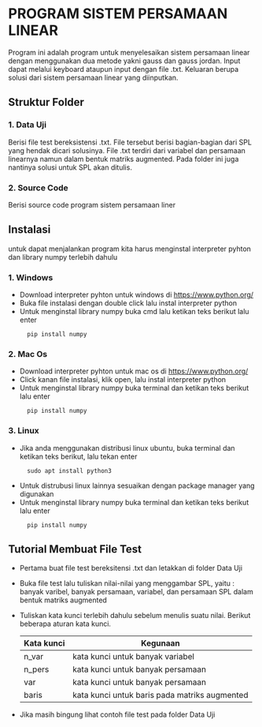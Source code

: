 # PROGRAM SISTEM PERSAMAAN LINEAR

Program ini adalah program untuk menyelesaikan sistem persamaan linear dengan menggunakan dua metode yakni gauss dan gauss jordan. Input dapat melalui keyboard ataupun input dengan file .txt. Keluaran berupa solusi dari sistem persamaan linear yang diinputkan.

## **Struktur Folder**
### 1. Data Uji
Berisi file test bereksistensi .txt. File tersebut berisi bagian-bagian dari SPL yang hendak dicari solusinya. File .txt terdiri dari variabel dan persamaan linearnya namun dalam bentuk matriks augmented. Pada folder ini juga nantinya solusi untuk SPL akan ditulis.

### 2. Source Code
Berisi source code program sistem persamaan liner

## **Instalasi**
untuk dapat menjalankan program kita harus menginstal interpreter pyhton dan library numpy terlebih dahulu
### 1. Windows
* Download interpreter pyhton untuk windows di https://www.python.org/
* Buka file instalasi dengan double click lalu instal interpreter python
* Untuk menginstal library numpy buka cmd lalu ketikan teks berikut lalu enter
    ```
      pip install numpy
    ```
### 2. Mac Os
* Download interpreter pyhton untuk mac os di https://www.python.org/
* Click kanan file instalasi, klik open, lalu instal interpreter python
* Untuk menginstal library numpy buka terminal dan ketikan teks berikut lalu enter
    ```
      pip install numpy
    ```

### 3. Linux
* Jika anda menggunakan distribusi linux ubuntu, buka terminal dan ketikan teks berikut, lalu tekan enter
    ```
      sudo apt install python3
    ```
* Untuk distrubusi linux lainnya sesuaikan dengan package manager yang digunakan
* Untuk menginstal library numpy buka terminal dan ketikan teks berikut lalu enter
    ```
      pip install numpy
    ```

## **Tutorial Membuat File Test**
* Pertama buat file test bereksitensi .txt dan letakkan di folder Data Uji
* Buka file test lalu tuliskan nilai-nilai yang menggambar SPL, yaitu : banyak varibel, banyak persamaan, variabel, dan persamaan SPL dalam bentuk matriks augmented
* Tuliskan kata kunci terlebih dahulu sebelum menulis suatu nilai. Berikut beberapa aturan kata kunci.

  | Kata kunci | Kegunaan                           |
  | -----      | ---                                |
  | n_var      | kata kunci untuk banyak variabel   |
  | n_pers     | kata kunci untuk banyak persamaan  |
  | var        | kata kunci untuk banyak persamaan  |
  | baris      | kata kunci untuk baris pada matriks augmented  |

* Jika masih bingung lihat contoh file test pada folder Data Uji

